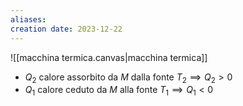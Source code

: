 ```yaml
---
aliases: 
creation date: 2023-12-22
---
```


![[macchina termica.canvas|macchina termica]]

- $Q_{2}$  calore assorbito da $M$ dalla fonte $T_{2} \implies Q_{2} > 0$
- $Q_{1}$ calore ceduto da $M$ alla fonte $T_{1} \implies Q_{1} < 0$